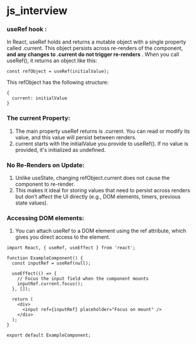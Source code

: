 # js_interview
### useRef hook : 
In React, useRef holds and returns a mutable object with a single property called .current. This object persists across re-renders of the component, **and any changes to .current do not trigger re-renders** .
When you call useRef(), it returns an object like this:
```
const refObject = useRef(initialValue);
```
This refObject has the following structure:
```
{
  current: initialValue
}
```
### The current Property:
  1) The main property useRef returns is .current. You can read or modify its value, and this value will persist between renders.   
  2) current starts with the initialValue you provide to useRef(). If no value is provided, it's initialized as undefined.
### No Re-Renders on Update:
  1) Unlike useState, changing refObject.current does not cause the component to re-render.
  2) This makes it ideal for storing values that need to persist across renders but don’t affect the UI directly (e.g., DOM elements, timers, previous state values).
  ### Accessing DOM elements:
  1) You can attach useRef to a DOM element using the ref attribute, which gives you direct access to the element.
```
import React, { useRef, useEffect } from 'react';

function ExampleComponent() {
  const inputRef = useRef(null);

  useEffect(() => {
    // Focus the input field when the component mounts
    inputRef.current.focus();
  }, []);

  return (
    <div>
      <input ref={inputRef} placeholder="Focus on mount" />
    </div>
  );
}

export default ExampleComponent;
```
